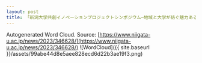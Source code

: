 ```yaml
---
layout: post
title: 「新潟大学共創イノベーションプロジェクトシンポジウム―地域と大学が紡ぐ魅力ある新潟へ―」を開催しました
---
```

Autogenerated Word Cloud.
Source\: [https://www.niigata-u.ac.jp/news/2023/346628/](https://www.niigata-u.ac.jp/news/2023/346628/)
![WordCloud]({{ site.baseurl }}/assets/99abe44d8e5aee828ecd6d22b3ae19f3.png)